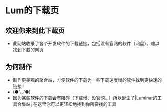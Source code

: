 # Lum的下载页

## 欢迎你来到此下载页

- 此网站收录了各个开发软件的下载链接，包括没有官网的软件（网盘）、难以找到下载的网页

## 为何制作

- 制作更美观的聚合站，方便软件的下载为一些下载速度慢的软件找到更快速的链接！
- (●'◡'●)
- 因为某些软件的下载会有阻碍（下载慢、没官网...）所以诞生了|Luminar的工具合集站| 在这里你可以更轻松地找到你所要找的工具

